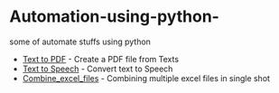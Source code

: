 # Automation-using-python-
some of automate stuffs using python

- [Text to PDF](https://github.com/vpdesai2020/Automation-using-python-/blob/master/Text_to_pdf.py)  - Create a PDF file from Texts
- [Text to Speech](https://github.com/vpdesai2020/Automation-using-python-/blob/master/Text_to_speech.py)  - Convert text to Speech
- [Combine_excel_files](https://github.com/vpdesai2020/Automation-using-python-/blob/master/combine_excel_sheets.py)  - Combining multiple excel files in single shot




